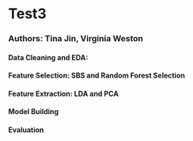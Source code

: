 # Test3

### Authors: Tina Jin, Virginia Weston

#### Data Cleaning and EDA:

#### Feature Selection: SBS and Random Forest Selection

#### Feature Extraction: LDA and PCA

#### Model Building

#### Evaluation
